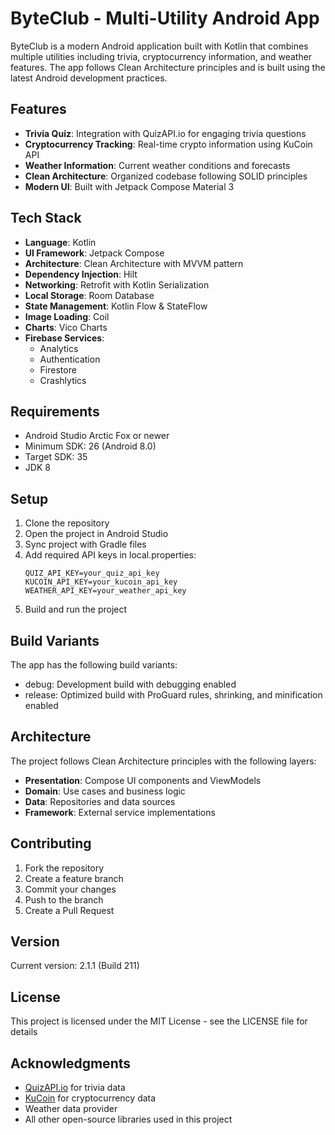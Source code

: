 # ByteClub - Multi-Utility Android App

ByteClub is a modern Android application built with Kotlin that combines multiple utilities including trivia, cryptocurrency information, and weather features. The app follows Clean Architecture principles and is built using the latest Android development practices.

## Features

- **Trivia Quiz**: Integration with QuizAPI.io for engaging trivia questions
- **Cryptocurrency Tracking**: Real-time crypto information using KuCoin API
- **Weather Information**: Current weather conditions and forecasts
- **Clean Architecture**: Organized codebase following SOLID principles
- **Modern UI**: Built with Jetpack Compose Material 3

## Tech Stack

- **Language**: Kotlin
- **UI Framework**: Jetpack Compose
- **Architecture**: Clean Architecture with MVVM pattern
- **Dependency Injection**: Hilt
- **Networking**: Retrofit with Kotlin Serialization
- **Local Storage**: Room Database
- **State Management**: Kotlin Flow & StateFlow
- **Image Loading**: Coil
- **Charts**: Vico Charts
- **Firebase Services**:
  - Analytics
  - Authentication
  - Firestore
  - Crashlytics

## Requirements

- Android Studio Arctic Fox or newer
- Minimum SDK: 26 (Android 8.0)
- Target SDK: 35
- JDK 8

## Setup

1. Clone the repository
2. Open the project in Android Studio
3. Sync project with Gradle files
4. Add required API keys in local.properties:
   ```
   QUIZ_API_KEY=your_quiz_api_key
   KUCOIN_API_KEY=your_kucoin_api_key
   WEATHER_API_KEY=your_weather_api_key
   ```
5. Build and run the project

## Build Variants

The app has the following build variants:
- debug: Development build with debugging enabled
- release: Optimized build with ProGuard rules, shrinking, and minification enabled

## Architecture

The project follows Clean Architecture principles with the following layers:
- **Presentation**: Compose UI components and ViewModels
- **Domain**: Use cases and business logic
- **Data**: Repositories and data sources
- **Framework**: External service implementations

## Contributing

1. Fork the repository
2. Create a feature branch
3. Commit your changes
4. Push to the branch
5. Create a Pull Request

## Version

Current version: 2.1.1 (Build 211)

## License

This project is licensed under the MIT License - see the LICENSE file for details

## Acknowledgments

- [QuizAPI.io](https://quizapi.io) for trivia data
- [KuCoin](https://www.kucoin.com) for cryptocurrency data
- Weather data provider
- All other open-source libraries used in this project
